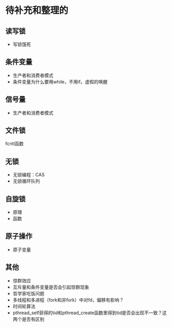 # 待补充和整理的

## 读写锁

+ 写锁饿死

## 条件变量

+ 生产者和消费者模式
+ 条件变量为什么要用while，不用if。虚假的唤醒

## 信号量

+ 生产者和消费者模式

## 文件锁

fcntl函数

## 无锁

+ 无锁编程：CAS
+ 无锁循环队列

## 自旋锁

+ 原理
+ 函数

## 原子操作

+ 原子变量

## 其他

+ 惊群效应
+ 互斥量和条件变量是否会引起惊群现象
+ 哲学家吃饭问题
+ 多线程和多进程（fork和非fork）中对fd，偏移有影响？
+ 时间轮算法
+ pthread_self获得的tid和pthread_create函数里得到tid是否会出现不一致？这两个是否有区别

